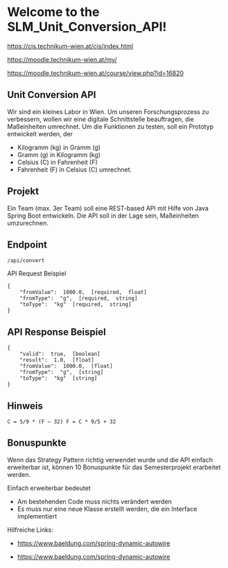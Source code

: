 # Welcome to the SLM_Unit_Conversion_API!

https://cis.technikum-wien.at/cis/index.html

https://moodle.technikum-wien.at/my/

https://moodle.technikum-wien.at/course/view.php?id=16820

## Unit Conversion API

Wir sind ein kleines Labor in Wien. Um unseren Forschungsprozess zu verbessern, wollen wir eine digitale Schnittstelle beauftragen, die Maßeinheiten umrechnet. Um die Funktionen zu testen, soll ein Prototyp entwickelt werden, der

* Kilogramm (kg) in Gramm (g)
* Gramm (g) in Kilogramm (kg)
* Celsius (C) in Fahrenheit (F)
* Fahrenheit (F) in Celsius (C) umrechnet.

## Projekt

Ein Team (max. 3er Team) soll eine REST-based API mit Hilfe von Java Spring Boot entwickeln. Die API soll in der Lage sein, Maßeinheiten umzurechnen.

## Endpoint

`/api/convert`

API Request Beispiel

```
{
    "fromValue":  1000.0,  [required,  float] 
    "fromType":  "g",  [required,  string] 
    "toType":  "kg"  [required,  string]
}
```

## API Response Beispiel

```
{
    "valid":  true,  [boolean] 
    "result":  1.0,  [float]
    "fromValue":  1000.0,  [float] 
    "fromType":  "g",  [string]
    "toType":  "kg"  [string]
}
```

## Hinweis

`C = 5/9 * (F – 32) F = C * 9/5 + 32`

## Bonuspunkte

Wenn das Strategy Pattern richtig verwendet wurde und die API einfach erweiterbar ist, können 10 Bonuspunkte für das Semesterprojekt erarbeitet werden.

Einfach erweiterbar bedeutet

* Am bestehenden Code muss nichts verändert werden
* Es muss nur eine neue Klasse erstellt werden, die ein Interface implementiert

Hilfreiche Links:

* https://www.baeldung.com/spring-dynamic-autowire

* https://www.baeldung.com/spring-dynamic-autowire
